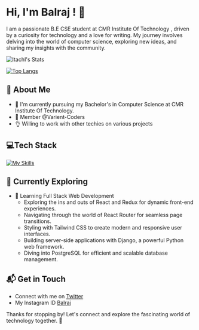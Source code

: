 

<!--
**ItachI008/ItachI008** is a ✨ _special_ ✨ repository because its `README.md` (this file) appears on your GitHub profile.

Here are some ideas to get you started:-->



   




# Hi, I'm Balraj ! 👋

I am a passionate B.E CSE student at CMR Institute Of Technology , driven by a curiosity for technology and a love for writing. My journey involves delving into the world of computer science, exploring new ideas, and sharing my insights with the community.

![ItachI's Stats](https://github-readme-stats.vercel.app/api?username=ItachI008&theme=vue-dark&show_icons=true&hide_border=true&count_private=true)

[![Top Langs](https://github-readme-stats.vercel.app/api/top-langs/?username=ItachI008&layout=compact)](https://github.com/Itachi008/github-readme-stats)


## 🚀 About Me

- 🔭 I'm currently pursuing my Bachelor's in Computer Science at CMR Institute Of Technology.
- 👯 Member @Varient-Coders
- 👌 Willing to work with other techies on various projects


## 💻Tech Stack
[![My Skills](https://skillicons.dev/icons?i=js,html,css,react,python,java,mysql,express,nodejs,mongodb,next,firebase,googlecloud,bootstrap,django)](https://skillicons.dev)

## 🌱 Currently Exploring

- 🚀 Learning Full Stack Web Development
  - Exploring the ins and outs of React and Redux for dynamic front-end experiences.
  - Navigating through the world of React Router for seamless page transitions.
  - Styling with Tailwind CSS to create modern and responsive user interfaces.
  - Building server-side applications with Django, a powerful Python web framework.
  - Diving into PostgreSQL for efficient and scalable database management.



## 📬 Get in Touch

- Connect with me on [Twitter](https://twitter.com/Balraj60522082)
- My Instagram ID [Balraj](https://www.instagram.com/_raj.exe_/)

Thanks for stopping by! Let's connect and explore the fascinating world of technology together. 🚀





